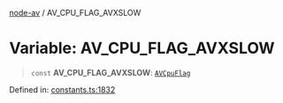 [node-av](../globals.md) / AV\_CPU\_FLAG\_AVXSLOW

# Variable: AV\_CPU\_FLAG\_AVXSLOW

> `const` **AV\_CPU\_FLAG\_AVXSLOW**: [`AVCpuFlag`](../type-aliases/AVCpuFlag.md)

Defined in: [constants.ts:1832](https://github.com/seydx/av/blob/f8631fc881b394300b1479f511d55cf1c370a87f/src/constants/constants.ts#L1832)
